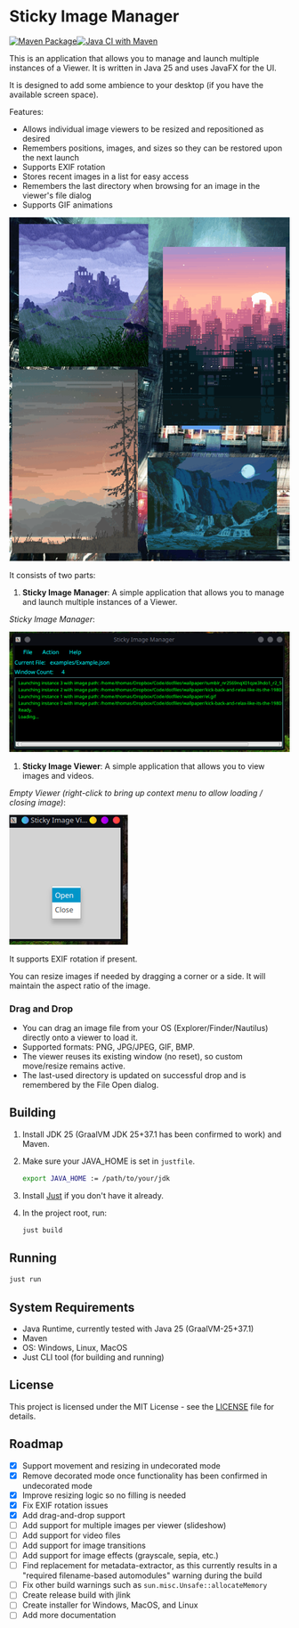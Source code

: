 # Sticky Image Manager

[![Maven Package](https://github.com/darkmusic/sticky-image-manager/actions/workflows/maven-publish.yml/badge.svg)](https://github.com/darkmusic/sticky-image-manager/actions/workflows/maven-publish.yml)[![Java CI with Maven](https://github.com/darkmusic/sticky-image-manager/actions/workflows/maven.yml/badge.svg)](https://github.com/darkmusic/sticky-image-manager/actions/workflows/maven.yml)

This is an application that allows you to manage and launch multiple instances of a Viewer.  It is written in Java 25 and uses JavaFX for the UI.

It is designed to add some ambience to your desktop (if you have the available screen space).

Features:

- Allows individual image viewers to be resized and repositioned as desired
- Remembers positions, images, and sizes so they can be restored upon the next launch
- Supports EXIF rotation
- Stores recent images in a list for easy access
- Remembers the last directory when browsing for an image in the viewer's file dialog
- Supports GIF animations


![Sticky Image Manager](res/Screencast.gif)

It consists of two parts:

1. **Sticky Image Manager**: A simple application that allows you to manage and launch multiple instances of a Viewer.

*Sticky Image Manager*:

![Sticky Image Manager](res/Manager.png)

1. **Sticky Image Viewer**: A simple application that allows you to view images and videos.

*Empty Viewer (right-click to bring up context menu to allow loading / closing image)*:

![Sticky Image Viewer](res/Viewer.png)

It supports EXIF rotation if present.

You can resize images if needed by dragging a corner or a side.  It will maintain the aspect ratio of the image.

### Drag and Drop

- You can drag an image file from your OS (Explorer/Finder/Nautilus) directly onto a viewer to load it.
- Supported formats: PNG, JPG/JPEG, GIF, BMP.
- The viewer reuses its existing window (no reset), so custom move/resize remains active.
- The last-used directory is updated on successful drop and is remembered by the File Open dialog.

## Building

1. Install JDK 25 (GraalVM JDK 25+37.1 has been confirmed to work) and Maven.
2. Make sure your JAVA_HOME is set in `justfile`.

   ```bash
   export JAVA_HOME := /path/to/your/jdk
   ```

3. Install [Just](https://just.systems/) if you don't have it already.
4. In the project root, run:

   ```bash
   just build
   ```

## Running

```bash
just run
```

## System Requirements

- Java Runtime, currently tested with Java 25 (GraalVM-25+37.1)
- Maven
- OS: Windows, Linux, MacOS
- Just CLI tool (for building and running)

## License
This project is licensed under the MIT License - see the [LICENSE](LICENSE) file for details.

## Roadmap
- [X] Support movement and resizing in undecorated mode
- [X] Remove decorated mode once functionality has been confirmed in undecorated mode
- [X] Improve resizing logic so no filling is needed
- [X] Fix EXIF rotation issues
- [X] Add drag-and-drop support
- [ ] Add support for multiple images per viewer (slideshow)
- [ ] Add support for video files
- [ ] Add support for image transitions
- [ ] Add support for image effects (grayscale, sepia, etc.)
- [ ] Find replacement for metadata-extractor, as this currently results in a "required filename-based automodules" warning during the build
- [ ] Fix other build warnings such as `sun.misc.Unsafe::allocateMemory`
- [ ] Create release build with jlink
- [ ] Create installer for Windows, MacOS, and Linux
- [ ] Add more documentation